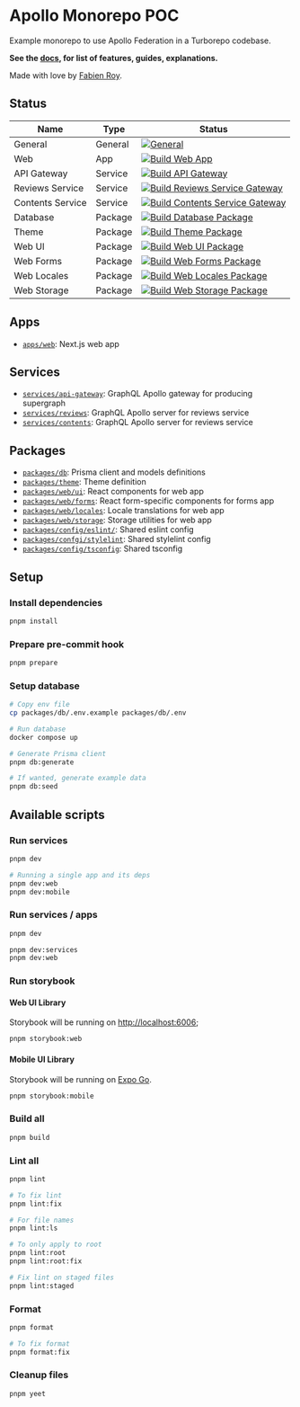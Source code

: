 # Apollo Monorepo POC

Example monorepo to use Apollo Federation in a Turborepo codebase.

**See the [docs](./docs/README.md), for list of features, guides, explanations.**

Made with love by [Fabien Roy](https://github.com/ExiledNarwal28).

## Status

| Name             | Type    | Status                                                                                                                                                                                                                         |
|------------------|---------|--------------------------------------------------------------------------------------------------------------------------------------------------------------------------------------------------------------------------------|
| General          | General | [![General](https://github.com/treeview-app/treeview/actions/workflows/general.yml/badge.svg)](https://github.com/treeview-app/treeview/actions/workflows/general.yml)                                                         |
| Web              | App     | [![Build Web App](https://github.com/treeview-app/treeview/actions/workflows/build-apps-web.yml/badge.svg)](https://github.com/treeview-app/treeview/actions/workflows/build-apps-web.yml)                                     |
| API Gateway      | Service | [![Build API Gateway](https://github.com/treeview-app/treeview/actions/workflows/build-services-api-gateway.yml/badge.svg)](https://github.com/treeview-app/treeview/actions/workflows/build-services-api-gateway.yml)         |
| Reviews Service  | Service | [![Build Reviews Service Gateway](https://github.com/treeview-app/treeview/actions/workflows/build-services-reviews.yml/badge.svg)](https://github.com/treeview-app/treeview/actions/workflows/build-services-reviews.yml)     |
| Contents Service | Service | [![Build Contents Service Gateway](https://github.com/treeview-app/treeview/actions/workflows/build-services-contents.yml/badge.svg)](https://github.com/treeview-app/treeview/actions/workflows/build-services-contents.yml)  |
| Database         | Package | [![Build Database Package](https://github.com/treeview-app/treeview/actions/workflows/build-packages-db.yml/badge.svg)](https://github.com/treeview-app/treeview/actions/workflows/build-packages-db.yml)                      |
| Theme            | Package | [![Build Theme Package](https://github.com/treeview-app/treeview/actions/workflows/build-packages-theme.yml/badge.svg)](https://github.com/treeview-app/treeview/actions/workflows/build-packages-theme.yml)                   |
| Web UI           | Package | [![Build Web UI Package](https://github.com/treeview-app/treeview/actions/workflows/build-packages-web-ui.yml/badge.svg)](https://github.com/treeview-app/treeview/actions/workflows/build-packages-web-ui.yml)                |
| Web Forms        | Package | [![Build Web Forms Package](https://github.com/treeview-app/treeview/actions/workflows/build-packages-web-forms.yml/badge.svg)](https://github.com/treeview-app/treeview/actions/workflows/build-packages-web-forms.yml)       |
| Web Locales      | Package | [![Build Web Locales Package](https://github.com/treeview-app/treeview/actions/workflows/build-packages-web-locales.yml/badge.svg)](https://github.com/treeview-app/treeview/actions/workflows/build-packages-web-locales.yml) |
| Web Storage      | Package | [![Build Web Storage Package](https://github.com/treeview-app/treeview/actions/workflows/build-packages-web-storage.yml/badge.svg)](https://github.com/treeview-app/treeview/actions/workflows/build-packages-web-storage.yml) |

## Apps

- [`apps/web`](apps/docs): Next.js web app

## Services

- [`services/api-gateway`](services/api-gateway): GraphQL Apollo gateway for producing supergraph
- [`services/reviews`](services/reviews): GraphQL Apollo server for reviews service
- [`services/contents`](services/contents): GraphQL Apollo server for reviews service

## Packages

- [`packages/db`](packages/db): Prisma client and models definitions
- [`packages/theme`](packages/theme): Theme definition
- [`packages/web/ui`](packages/web/ui): React components for web app
- [`packages/web/forms`](packages/web/forms): React form-specific components for forms app
- [`packages/web/locales`](packages/web/locales): Locale translations for web app
- [`packages/web/storage`](packages/web/storage): Storage utilities for web app
- [`packages/config/eslint/`](packages/config/eslint): Shared eslint config
- [`packages/confgi/stylelint`](packages/config/stylelint): Shared stylelint config
- [`packages/config/tsconfig`](packages/config/tsconfig): Shared tsconfig

## Setup

### Install dependencies

```bash
pnpm install
```

### Prepare pre-commit hook

```bash
pnpm prepare
```

### Setup database

```bash
# Copy env file
cp packages/db/.env.example packages/db/.env

# Run database
docker compose up

# Generate Prisma client
pnpm db:generate

# If wanted, generate example data
pnpm db:seed
```

## Available scripts

### Run services

```bash
pnpm dev

# Running a single app and its deps
pnpm dev:web
pnpm dev:mobile
```

### Run services / apps

```bash
pnpm dev

pnpm dev:services
pnpm dev:web
```

### Run storybook

#### Web UI Library

Storybook will be running on [http://localhost:6006](http://localhost:6006);

```bash
pnpm storybook:web
```

#### Mobile UI Library

Storybook will be running on [Expo Go](https://expo.dev/client).

```bash
pnpm storybook:mobile
```

### Build all

```bash
pnpm build
```

### Lint all

```bash
pnpm lint

# To fix lint
pnpm lint:fix

# For file names
pnpm lint:ls

# To only apply to root
pnpm lint:root
pnpm lint:root:fix

# Fix lint on staged files
pnpm lint:staged
```

### Format

```bash
pnpm format

# To fix format
pnpm format:fix
```

### Cleanup files

```bash
pnpm yeet
```
